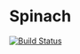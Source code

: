 # Spinach

[![Build Status](https://secure.travis-ci.org/hrfmmymt/spinach.png?branch=devel)](http://travis-ci.org/hrfmmymt/spinach)
